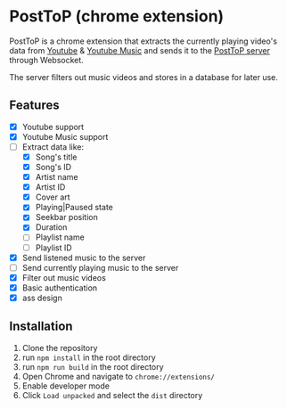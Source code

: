 # PostToP (chrome extension)

PostToP is a chrome extension that extracts the currently playing video's data from [Youtube](https://youtube.com) & [Youtube Music](https://music.youtube.com) and sends it to the [PostToP server](https://github.com/GitDevla/postToP-Server) through Websocket.

The server filters out music videos and stores in a database for later use.

## Features

- [x] Youtube support
- [x] Youtube Music support
- [ ] Extract data like:
  - [x] Song's title
  - [x] Song's ID
  - [x] Artist name
  - [x] Artist ID
  - [x] Cover art
  - [x] Playing|Paused state
  - [x] Seekbar position
  - [x] Duration
  - [ ] Playlist name
  - [ ] Playlist ID
- [x] Send listened music to the server
- [ ] Send currently playing music to the server
- [x] Filter out music videos
- [x] Basic authentication
- [x] ass design

## Installation

1. Clone the repository
2. run `npm install` in the root directory
3. run `npm run build` in the root directory
4. Open Chrome and navigate to `chrome://extensions/`
5. Enable developer mode
6. Click `Load unpacked` and select the `dist` directory
